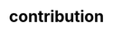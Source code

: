 ---
title: "contribution"

css: "scss/contribution.scss"

section1:
  title: 'Community is the Soul of KubeSphere'
  content: 'Join the community to get help, get involved, or get updates and KubeSphere news!'
  topImage: "images/contribution/contribution-top.jpg"

section2:
  topType:
    - name: 'Download'
      icon1: 'images/contribution/download.svg'
      icon2: 'images/contribution/37.png'
      children:
        - content: 'Download KubeSphere'
          link: ''
        - content: 'Quickstart'
          link: ''
        - content: 'Tutorial Videos'
          link: ''

    - name: 'Contribute'
      icon1: 'images/contribution/contribute.svg'
      icon2: 'images/contribution/38.png'
      children:
        - content: 'Join the SIGs and WGs'
          link: ''
        - content: 'Improve the Docs'
          link: ''
        - content: 'Submit a Bug or Suggestion'
          link: ''

    - name: 'Get in Touch'
      icon1: 'images/contribution/business.svg'
      icon2: 'images/contribution/39.png'
      children:
        - content: 'Join KubeSphere Slack'
          link: ''
        - content: 'Join the Mailing List'
          link: ''
        - content: 'Follow us on Twitter'
          link: ''

  organization:
    topic: 'Community Governance'
    name: 'KubeSphere Community'
    icon: 'images/contribution/28.svg'
    topIcon: 'images/contribution/8.svg'
    type:
      - name: 'TOC'
        icon: 'images/contribution/toc.svg'

      - name: 'Developer Group'
        icon: 'images/contribution/developer-group.svg'
        children:
          - name: 'Owner /  Lead'
            content: 'A lead is also a member of the project who is an experienced and active reviewer of the project.'

          - name: 'Member'
            content: 'A lead is also the member of the project who is an experienced and acrive reciewer of the project.'
          
          - name: 'Contributor'
            content: 'A lead is also the member of the project who is an experienced and acrive reciewer of the project.'

      - name: 'User Research Group'
        icon: 'images/contribution/user.svg'
        children:
          - name: 'Champion'
            content: 'A lead is also the member of the project who is an experienced and acrive reciewer of the project.'
        
          - name: 'Ambassador'
            content: 'A lead is also the member of the project who is an experienced and acrive reciewer of the project.'


      - name: 'Steering Committee'
        icon: 'images/contribution/steering.svg'

section3:
  interestGroup:
    title: 'Find Your Special Interest Group'
    content: 'SIGs are designed to let you find everything you need in one place around a central topic. Find an interesting one and join the SIG.'
    children:
      - name: 'Apps'
        icon: '/images/contribution/apps.svg'
        iconActive: '/images/contribution/apps-active.svg'
        content: 'App charts for the built-in Application Store'
        link: ''
        linkContent: 'Join SIG - Apps →'
        children:
          - icon: '/images/contribution/calicq1.jpg'
          - icon: '/images/contribution/calicq2.jpg'
          - icon: '/images/contribution/calicq3.jpg'

      - name: 'Application Store'
        icon: '/images/contribution/app-store.svg'
        iconActive: '/images/contribution/app-store-active.svg'
        content: ''
        link: ''
        linkContent: 'Join SIG - Application store →'
        children:
          - icon: ''
          - icon: ''
          - icon: ''

      - name: 'Architecture'
        icon: '/images/contribution/architecture.svg'
        iconActive: '/images/contribution/architecture-active.svg'
        content: ''
        link: ''
        linkContent: 'Join SIG - Architecture →'
        children: 
          - icon: ''

      - name: 'Cloud Providers'
        icon: '/images/contribution/cloud-providers.svg'
        iconActive: '/images/contribution/cloud-providers-active.svg'
        content: ''
        link: ''
        linkContent: 'Join SIG - Cloud-Providers →'
        children:
          - icon: ''
          - icon: ''
          - icon: ''

      - name: 'Console (Front-end)'
        icon: '/images/contribution/console.svg'
        iconActive: '/images/contribution/console-active.svg'
        content: ''
        link: ''
        linkContent: 'Join SIG - Console (Front-end) →'
        children:
          - icon: ''
          - icon: ''
          - icon: ''
    
      - name: 'DevOps'
        icon: '/images/contribution/dev-ops.svg'
        iconActive: '/images/contribution/dev-ops-active.svg'
        content: ''
        link: ''
        linkContent: 'Join SIG - DevOps →'
        children:
          - icon: ''
          - icon: ''
          - icon: ''

      - name: ' Docs'
        icon: '/images/contribution/docs.svg'
        iconActive: '/images/contribution/docs-active.svg'
        content: ''
        link: ''
        linkContent: 'Join SIG - Docs →'
        children:
          - icon: ''
          - icon: ''
          - icon: ''

      - name: 'Edge'
        icon: '/images/contribution/edge.svg'
        iconActive: '/images/contribution/edge-active.svg'
        content: ''
        link: ''
        linkContent: 'Join SIG - Edge →'
        children:
          - icon: ''
          - icon: ''
          - icon: ''
    
      - name: 'Installation'
        icon: '/images/contribution/installation.svg'
        iconActive: '/images/contribution/installation-active.svg'
        content: ''
        link: ''
        linkContent: 'Join SIG - Installation →'
        children:
          - icon: ''
          - icon: ''
          - icon: ''

      - name: 'Microservice'
        icon: '/images/contribution/microservice.svg'
        iconActive: '/images/contribution/microservice-active.svg'
        content: ''
        link: ''
        linkContent: 'Join SIG - Microservice →'
        children:
          - icon: ''
          - icon: ''
          - icon: ''
      
      - name: 'Multi-cluster'
        icon: '/images/contribution/multicluster.svg'
        iconActive: '/images/contribution/multicluster-active.svg'
        content: ''
        link: ''
        linkContent: 'Join SIG - Multicluster →'
        children:
          - icon: ''
          - icon: ''
          - icon: ''
    
      - name: 'Multi-tenancy'
        icon: '/images/contribution/multitenancy.svg'
        iconActive: '/images/contribution/multitenancy-active.svg'
        content: ''
        link: ''
        linkContent: 'Join SIG - Multitenancy →'
        children:
          - icon: ''
          - icon: ''
          - icon: ''
    
      - name: 'Network'
        icon: '/images/contribution/network.svg'
        iconActive: '/images/contribution/network-active.svg'
        content: ''
        link: ''
        linkContent: 'Join SIG - Network →'
        children:
          - icon: ''
          - icon: ''
          - icon: ''
      
      - name: 'Observability'
        icon: '/images/contribution/observability.svg'
        iconActive: '/images/contribution/observability-active.svg'
        content: ''
        link: ''
        linkContent: 'Join SIG - Observability →'
        children:
          - icon: ''
          - icon: ''
          - icon: ''

      - name: 'Release'
        icon: '/images/contribution/release.svg'
        iconActive: '/images/contribution/release-active.svg'
        content: ''
        link: ''
        linkContent: 'Join SIG - Release →'
        children:
          - icon: ''
          - icon: ''
          - icon: ''
      
      - name: 'Storage'
        icon: '/images/contribution/storage.svg'
        iconActive: '/images/contribution/storage-active.svg'
        content: ''
        link: ''
        linkContent: 'Join SIG - Storage →'
        children:
          - icon: ''
          - icon: ''
          - icon: ''
    
      - name: 'Testing'
        icon: '/images/contribution/testing.svg'
        iconActive: '/images/contribution/testing-active.svg'
        content: ''
        link: ''
        linkContent: 'Join SIG - Testing →'
        children:
          - icon: ''
          - icon: ''
          - icon: ''

section4:
  involved:
    title: 'Get Involved'
    children:
      - title: 'Be a Champion'
        icon: 'images/contribution/group-1.png'
        content: 'Join me tomorrow and start to get your campaign ready with a landing page!'
        link: ''
        linkContent: 'Become a KubeSphere Champion →'

      - title: 'Be a Member'
        icon: 'images/contribution/group-2.png'
        content: 'KubeSphere is 100% open source and driven by the community. We appreciate contributions to our code and documentation! Significant contributions will earn you a contributor T-shirt.'
        link: ''
        linkContent: 'Become a KubeSphere Member →'
---